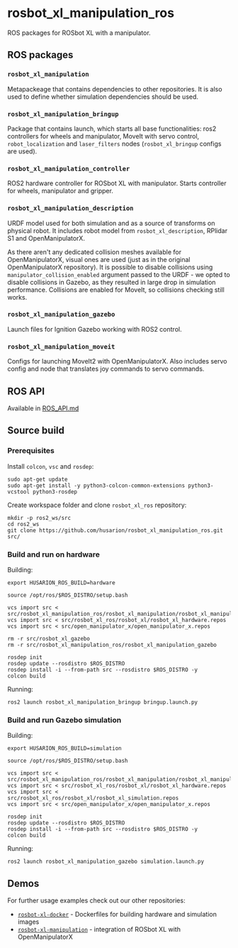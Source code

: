 # rosbot_xl_manipulation_ros

ROS packages for ROSbot XL with a manipulator.
## ROS packages

### `rosbot_xl_manipulation`

Metapackeage that contains dependencies to other repositories. It is also used to define whether simulation dependencies should be used. 

### `rosbot_xl_manipulation_bringup`

Package that contains launch, which starts all base functionalities: ros2 controllers for wheels and manipulator, MoveIt with servo control, `robot_localization` and `laser_filters` nodes (`rosbot_xl_bringup` configs are used).

### `rosbot_xl_manipulation_controller`

ROS2 hardware controller for ROSbot XL with manipulator. Starts controller for wheels, manipulator and gripper.

### `rosbot_xl_manipulation_description`

URDF model used for both simulation and as a source of transforms on physical robot. It includes robot model from `rosbot_xl_description`, RPlidar S1 and OpenManipulatorX. 

As there aren't any dedicated collision meshes available for OpenManipulatorX, visual ones are used (just as in the original OpenManipulatorX repository). It is possible to disable collisions using `manipulator_collision_enabled` argument passed to the URDF - we opted to disable collisions in Gazebo, as they resulted in large drop in simulation performance. Collisions are enabled for MoveIt, so collisions checking still works.

### `rosbot_xl_manipulation_gazebo`

Launch files for Ignition Gazebo working with ROS2 control.

### `rosbot_xl_manipulation_moveit`

Configs for launching MoveIt2 with OpenManipulatorX. Also includes servo config and node that translates joy commands to servo commands.

## ROS API

Available in [ROS_API.md](./ROS_API.md)

## Source build

### Prerequisites

Install `colcon`, `vsc` and `rosdep`:
```
sudo apt-get update
sudo apt-get install -y python3-colcon-common-extensions python3-vcstool python3-rosdep
```

Create workspace folder and clone `rosbot_xl_ros` repository:
```
mkdir -p ros2_ws/src
cd ros2_ws
git clone https://github.com/husarion/rosbot_xl_manipulation_ros.git src/
```

### Build and run on hardware

Building:
```
export HUSARION_ROS_BUILD=hardware

source /opt/ros/$ROS_DISTRO/setup.bash

vcs import src < src/rosbot_xl_manipulation_ros/rosbot_xl_manipulation/rosbot_xl_manipulation.repos
vcs import src < src/rosbot_xl_ros/rosbot_xl/rosbot_xl_hardware.repos
vcs import src < src/open_manipulator_x/open_manipulator_x.repos

rm -r src/rosbot_xl_gazebo
rm -r src/rosbot_xl_manipulation_ros/rosbot_xl_manipulation_gazebo

rosdep init
rosdep update --rosdistro $ROS_DISTRO
rosdep install -i --from-path src --rosdistro $ROS_DISTRO -y
colcon build
```

Running:
```
ros2 launch rosbot_xl_manipulation_bringup bringup.launch.py
```

### Build and run Gazebo simulation

Building:
```
export HUSARION_ROS_BUILD=simulation

source /opt/ros/$ROS_DISTRO/setup.bash

vcs import src < src/rosbot_xl_manipulation_ros/rosbot_xl_manipulation/rosbot_xl_manipulation.repos
vcs import src < src/rosbot_xl_ros/rosbot_xl/rosbot_xl_hardware.repos
vcs import src < src/rosbot_xl_ros/rosbot_xl/rosbot_xl_simulation.repos
vcs import src < src/open_manipulator_x/open_manipulator_x.repos

rosdep init
rosdep update --rosdistro $ROS_DISTRO
rosdep install -i --from-path src --rosdistro $ROS_DISTRO -y
colcon build
```

Running:
```
ros2 launch rosbot_xl_manipulation_gazebo simulation.launch.py
```

## Demos

For further usage examples check out our other repositories:
* [`rosbot-xl-docker`](https://github.com/husarion/rosbot-xl-docker) - Dockerfiles for building hardware and simulation images
* [`rosbot-xl-manipulation`](https://github.com/husarion/rosbot-xl-manipulation) - integration of ROSbot XL with OpenManipulatorX